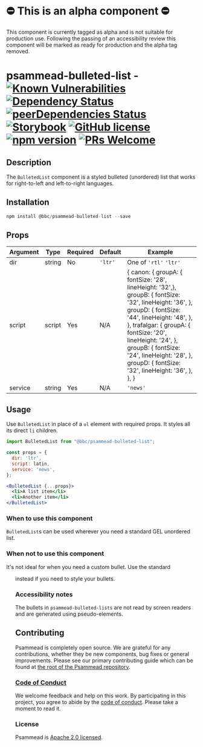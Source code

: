 # ⛔️ This is an alpha component ⛔️

This component is currently tagged as alpha and is not suitable for production use. Following the passing of an accessibility review this component will be marked as ready for production and the alpha tag removed.

# psammead-bulleted-list - [![Known Vulnerabilities](https://snyk.io/test/github/bbc/psammead/badge.svg?targetFile=packages%2Fcomponents%2Fpsammead-bulleted-list%2Fpackage.json)](https://snyk.io/test/github/bbc/psammead?targetFile=packages%2Fcomponents%2Fpsammead-bulleted-list%2Fpackage.json) [![Dependency Status](https://david-dm.org/bbc/psammead.svg?path=packages/components/psammead-bulleted-list)](https://david-dm.org/bbc/psammead?path=packages/components/psammead-bulleted-list) [![peerDependencies Status](https://david-dm.org/bbc/psammead/peer-status.svg?path=packages/components/psammead-bulleted-list)](https://david-dm.org/bbc/psammead?path=packages/components/psammead-bulleted-list&type=peer) [![Storybook](https://raw.githubusercontent.com/storybooks/brand/master/badge/badge-storybook.svg?sanitize=true)](https://bbc.github.io/psammead/?path=/story/psammead-bulleted-list--containing-image) [![GitHub license](https://img.shields.io/badge/license-Apache%202.0-blue.svg)](https://github.com/bbc/psammead/blob/latest/LICENSE) [![npm version](https://img.shields.io/npm/v/@bbc/psammead-bulleted-list.svg)](https://www.npmjs.com/package/@bbc/psammead-bulleted-list) [![PRs Welcome](https://img.shields.io/badge/PRs-welcome-brightgreen.svg)](https://github.com/bbc/psammead/blob/latest/CONTRIBUTING.md)

## Description

The `BulletedList` component is a styled bulleted (unordered) list that works for right-to-left and left-to-right languages.

## Installation

```jsx
npm install @bbc/psammead-bulleted-list --save
```

## Props

| Argument  | Type | Required | Default | Example |
| --------- | ---- | -------- | ------- | ------- |
| dir | string | No | `'ltr'` | One of `'rtl'` `'ltr'` |
| script | script | Yes | N/A | { canon: { groupA: { fontSize: '28', lineHeight: '32',}, groupB: { fontSize: '32', lineHeight: '36', }, groupD: { fontSize: '44', lineHeight: '48', }, }, trafalgar: { groupA: { fontSize: '20', lineHeight: '24', }, groupB: { fontSize: '24', lineHeight: '28', }, groupD: { fontSize: '32', lineHeight: '36', }, }, } |
| service | string | Yes | N/A | `'news'` |

## Usage

Use `BulletedList` in place of a `ul` element with required props. It styles all its direct `li` children.

```jsx
import BulletedList from "@bbc/psammead-bulleted-list";

const props = {
  dir: 'ltr',
  script: latin,
  service: 'news',
};

<BulletedList {...props}>
  <li>A list item</li>
  <li>Another item</li>
</BulletedList>

```

### When to use this component

`BulletedList`s can be used wherever you need a standard GEL unordered list.

### When not to use this component

It's not ideal for when you need a custom bullet. Use the standard <ul> instead if you need to style your bullets.

### Accessibility notes

The bullets in `psammead-bulleted-lists` are not read by screen readers and are generated using pseudo-elements.

<!-- Roadmap -->

## Contributing

Psammead is completely open source. We are grateful for any contributions, whether they be new components, bug fixes or general improvements. Please see our primary contributing guide which can be found at [the root of the Psammead repository](https://github.com/bbc/psammead/blob/latest/CONTRIBUTING.md).

### [Code of Conduct](https://github.com/bbc/psammead/blob/latest/CODE_OF_CONDUCT.md)

We welcome feedback and help on this work. By participating in this project, you agree to abide by the [code of conduct](https://github.com/bbc/psammead/blob/latest/CODE_OF_CONDUCT.md). Please take a moment to read it.

### License

Psammead is [Apache 2.0 licensed](https://github.com/bbc/psammead/blob/latest/LICENSE).
